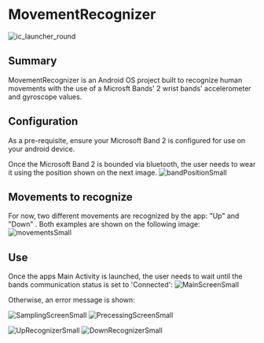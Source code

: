 # MovementRecognizer
![ic_launcher_round](https://user-images.githubusercontent.com/61889565/92423972-d9ee7480-f137-11ea-9511-7e7b0b14fa6a.png)

## Summary
MovementRecognizer is an Android OS project built to recognize human movements with the use of a Microsft Bands' 2 wrist bands' accelerometer and gyroscope values.

## Configuration
As a pre-requisite, ensure your Microsoft Band 2 is configured for use on your android device.

Once the Microsoft Band 2 is bounded via bluetooth, the user needs to wear it using the position shown on the next image.
![bandPositionSmall](https://user-images.githubusercontent.com/61889565/92423971-d955de00-f137-11ea-970f-2356c3f950de.jpg)

## Movements to recognize
For now, two different movements are recognized by the app: "Up" and "Down" . Both examples are shown on the following image:
![movementsSmall](https://user-images.githubusercontent.com/61889565/92424924-8cbfd200-f13a-11ea-99e3-c8de8693f26e.png)

## Use
Once the apps Main Activity is launched, the user needs to wait until the bands communication status is set to 'Connected':
![MainScreenSmall](https://user-images.githubusercontent.com/61889565/92423976-da870b00-f137-11ea-8aff-13c9ec574c44.png)

Otherwise, an error message is shown:




![SamplingScreenSmall](https://user-images.githubusercontent.com/61889565/92423974-da870b00-f137-11ea-8bf5-4a9cc3a22101.png)
![PrecessingScreenSmall](https://user-images.githubusercontent.com/61889565/92423975-da870b00-f137-11ea-894c-bd011ef49eff.png)

![UpRecognizerSmall](https://user-images.githubusercontent.com/61889565/92423977-db1fa180-f137-11ea-8653-88ad23bc626a.png)
![DownRecognizerSmall](https://user-images.githubusercontent.com/61889565/92423980-db1fa180-f137-11ea-9240-6128fc20099e.png)

